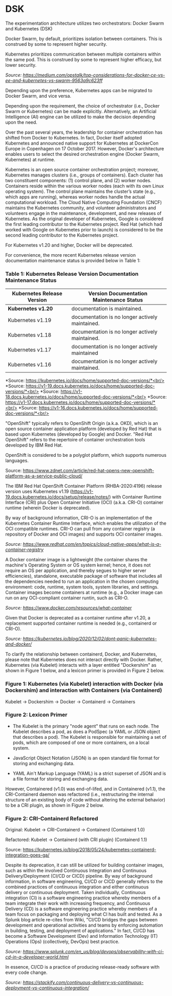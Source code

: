 # DSK #

The experimentation architecture utilizes two orchestrators: Docker Swarm and Kubernetes (DSK)

Docker Swarm, by default, prioritizes isolation between containers. This is construed by some to represent higher security.

Kubernetes prioritizes communication between multiple containers within the same pod. This is construed by some to represent higher efficacy, but lower security.

*Source: https://medium.com/opstalk/top-considerations-for-docker-ce-vs-ee-and-kubernetes-vs-swarm-9563a9c623ff*

Depending upon the preference, Kubernetes apps can be migrated to Docker Swarm, and vice versa.

Depending upon the requirement, the choice of orchestrator (i.e., Docker Swarm or Kubernetes) can be made explicitly. Alternatively, an Artificial Intelligence (AI) engine can be utilized to make the decision depending upon the need.

Over the past several years, the leadership for container orchestration has shifted from Docker to Kubernetes. In fact, Docker itself adopted Kubernetes and announced native support for Kubernetes at DockerCon Europe in Copenhagen on 17 October 2017. However, Docker's architecture enables users to select the desired orchestration engine (Docker Swarm, Kubernetes) at runtime.

Kubernetes is an open source container orchestration project; moreover, Kubernetes manages clusters (i.e., groups of containers). Each cluster has two constituent components: (1) control plane, and (2) worker nodes. Containers reside within the various worker nodes (each with its own Linux operating system). The control plane maintains the cluster’s state (e.g., which apps are running), whereas worker nodes handle the actual computational workload. The Cloud Native Computing Foundation (CNCF) maintains the Kubernetes community, and volunteer administrators and volunteers engage in the maintenance, development, and new releases of Kubernetes. As the original developer of Kubernetes, Google is considered the first leading contributor to the Kubernetes project. Red Hat (which had worked with Google on Kubernetes prior to launch) is considered to be the second leading contributor to the Kubernetes project.

For Kubernetes v1.20 and higher, Docker will be deprecated.

For convenience, the more recent Kubernetes release version documentation maintenance status is provided below in Table 1:

### Table 1: Kubernetes Release Version Documentation Maintenance Status ###

|Kubernetes Release Version|Version Documentation Maintenance Status                     |
|--------------------------|-------------------------------------------------|
|**Kubernetes v1.20**          | documentation is maintained.                    |
|Kubernetes v1.19          | documentation is no longer actively maintained. |
|Kubernetes v1.18          | documentation is no longer actively maintained. |
|Kubernetes v1.17          | documentation is no longer actively maintained  |
|Kubernetes v1.16          | documentation is no longer actively maintained. |

*Source: https://kubernetes.io/docs/home/supported-doc-versions/*<br/>
*Source: https://v1-19.docs.kubernetes.io/docs/home/supported-doc-versions/*<br/>
*Source: https://v1-18.docs.kubernetes.io/docs/home/supported-doc-versions/*<br/>
*Source: https://v1-17.docs.kubernetes.io/docs/home/supported-doc-versions/*<br/>
*Source: https://v1-16.docs.kubernetes.io/docs/home/supported-doc-versions/*<br/>






"OpenShift" typically refers to OpenShift Origin (a.k.a. OKD), which is an open source container application platform (developed by Red Hat) that is based upon Kubernetes (developed by Google) and Docker. "Red Hat OpenShift" refers to the repertoire of container orchestration tools developed by IBM Red Hat.

OpenShift is considered to be a polyglot platform, which supports numerous languages.

Source: https://www.zdnet.com/article/red-hat-opens-new-openshift-platform-as-a-service-public-cloud/

The IBM Red Hat OpenShift Container Platform (RHBA-2020:4196) release version uses Kubernetes v1.19 (https://v1-19.docs.kubernetes.io/docs/setup/release/notes/) with Container Runtime Interface (CRI) plus Open Container Initiative (OCI) (a.k.a. CRI-O) container runtime (wherein Docker is deprecated).

By way of background information, CRI-O is an implementation of the Kubernetes Container Runtime Interface, which enables the utilization of the OCI compatible runtimes. CRI-O can pull from any container registry (a repository of Docker and OCI images) and supports OCI container images. 

*Source: https://www.redhat.com/en/topics/cloud-native-apps/what-is-a-container-registry*

A Docker container image is a lightweight (the container shares the machine's Operating System or OS system kernel; hence, it does not require an OS per application, and thereby segues to higher server efficiencies), standalone, executable package of software that includes all the dependencies needed to run an application in the chosen computing environment: code, runtime, system tools, system libraries, and settings. Container images become containers at runtime (e.g., a Docker image can run on any OCI-compliant container runtin, such as CRI-O.

*Source: https://www.docker.com/resources/what-container*

Given that Docker is deprecated as a container runtime after v1.20, a replacement supported container runtime is needed (e.g., containerd or CRI-O).

*Source: https://kubernetes.io/blog/2020/12/02/dont-panic-kubernetes-and-docker/*

To clarify the relationship between containerd, Docker, and Kubernetes, please note that Kubernetes does not interact directly with Docker. Rather, Kubernetes (via Kubelet) interacts with a layer entitled "Dockershim" as shown in Figure 1 below, and a lexicon primer is provided in Figure 2 below.

### Figure 1: Kubernetes (via Kubelet) interaction with Docker (via Dockershim) and interaction with Containers (via Containerd) ###

Kubelet -> Dockershim -> Docker -> Containerd -> Containers

### Figure 2: Lexicon Primer ###

* The Kubelet is the primary "node agent" that runs on each node. The Kubelet describes a pod, as does a PodSpec (a YAML or JSON object that describes a pod). The Kubelet is responsible for maintaining a set of pods, which are composed of one or more containers, on a local system. 

* JavaScript Object Notation (JSON) is an open standard file format for storing and exchanging data.

* YAML Ain't Markup Language (YAML) is a strict superset of JSON and is a file format for storing and exchanging data.

However, Containered (v1.0) was end-of-lifed, and in Containered (v1.1), the CRI-Containerd daemon was refactored (i.e., restructuring the internal structure of an existing body of code without altering the external behavior) to be a CRI plugin, as shown in Figure 2 below.

### Figure 2: CRI-Containerd Refactored
Original: Kubelet -> CRI-Containerd -> Containerd  (Containerd 1.0)

Refactored: Kubelet -> Containerd (with CRI plugin)   (Containerd 1.1)

Source: https://kubernetes.io/blog/2018/05/24/kubernetes-containerd-integration-goes-ga/



Despite its deprecation, it can still be utilized for building container images, such as within the involved Continuous Integration and Continuous Delivery/Deployment (CI/CD or CICD) pipeline. By way of background information, in software engineering, CI/CD or CICD generally refers to the combined practices of continuous integration and either continuous delivery or continuous deployment. Taken individually, Continuous integration (CI) is a software engineering practice whereby members of a team integrate their work with increasing frequency, and Continuous Delivery (CD) is a software engineering practice whereby members of a team focus on packaging and deploying what CI has built and tested. As a Splunk blog article re-cites from Wiki, "CI/CD bridges the gaps between development and operational activities and teams by enforcing automation in building, testing, and deployment of applications." In fact, CI/CD has become a Software Development (Dev) and Information Technology (IT) Operations (Ops) (collectively, DevOps) best practice.

*Source: https://www.splunk.com/en_us/blog/devops/observability-with-ci-cd-in-a-developer-world.html*

In essence, CI/CD is a practice of producing release-ready software with every code change.

*Source: https://stackify.com/continuous-delivery-vs-continuous-deployment-vs-continuous-integration/*







